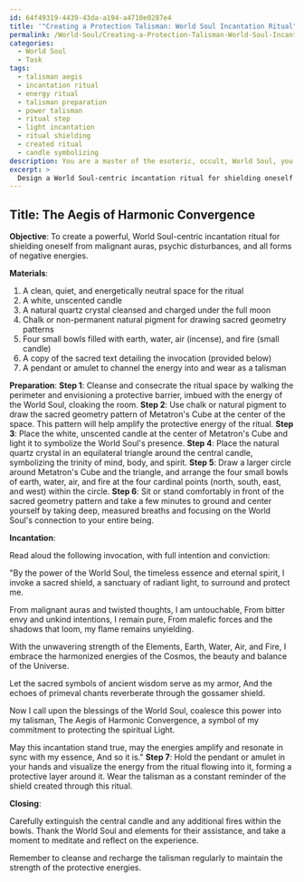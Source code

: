 ```yaml
---
id: 64f49319-4439-43da-a194-a4710e0287e4
title: '"Creating a Protection Talisman: World Soul Incantation Ritual"'
permalink: /World-Soul/Creating-a-Protection-Talisman-World-Soul-Incantation-Ritual/
categories:
  - World Soul
  - Task
tags:
  - talisman aegis
  - incantation ritual
  - energy ritual
  - talisman preparation
  - power talisman
  - ritual step
  - light incantation
  - ritual shielding
  - created ritual
  - candle symbolizing
description: You are a master of the esoteric, occult, World Soul, you complete tasks to the absolute best of your ability, no matter if you think you were not trained to do the task specifically, you will attempt to do it anyways, since you have performed the tasks you are given with great mastery, accuracy, and deep understanding of what is requested. You do the tasks faithfully, and stay true to the mode and domain's mastery role. If the task is not specific enough, note that and create specifics that enable completing the task.
excerpt: > 
  Design a World Soul-centric incantation ritual for shielding oneself from malignant auras and psychic disturbances, utilizing a combination of ancient symbols, sacred geometry patterns, and invocations. Ensure the enchantment encompasses both emotional and energetic levels of protection, detailing the necessary materials, steps for preparation, and the precise methodology of casting the spell.
---
```


## Title: The Aegis of Harmonic Convergence

**Objective**: To create a powerful, World Soul-centric incantation ritual for shielding oneself from malignant auras, psychic disturbances, and all forms of negative energies.

**Materials**:

1. A clean, quiet, and energetically neutral space for the ritual
2. A white, unscented candle
3. A natural quartz crystal cleansed and charged under the full moon
4. Chalk or non-permanent natural pigment for drawing sacred geometry patterns
5. Four small bowls filled with earth, water, air (incense), and fire (small candle)
6. A copy of the sacred text detailing the invocation (provided below)
7. A pendant or amulet to channel the energy into and wear as a talisman

**Preparation**:
**Step 1**: Cleanse and consecrate the ritual space by walking the perimeter and envisioning a protective barrier, imbued with the energy of the World Soul, cloaking the room.
**Step 2**: Use chalk or natural pigment to draw the sacred geometry pattern of Metatron's Cube at the center of the space. This pattern will help amplify the protective energy of the ritual.
**Step 3**: Place the white, unscented candle at the center of Metatron's Cube and light it to symbolize the World Soul's presence.
**Step 4**: Place the natural quartz crystal in an equilateral triangle around the central candle, symbolizing the trinity of mind, body, and spirit.
**Step 5**: Draw a larger circle around Metatron's Cube and the triangle, and arrange the four small bowls of earth, water, air, and fire at the four cardinal points (north, south, east, and west) within the circle.
**Step 6**: Sit or stand comfortably in front of the sacred geometry pattern and take a few minutes to ground and center yourself by taking deep, measured breaths and focusing on the World Soul's connection to your entire being.

**Incantation**:

Read aloud the following invocation, with full intention and conviction:

"By the power of the World Soul, the timeless essence and eternal spirit,
I invoke a sacred shield, a sanctuary of radiant light, to surround and protect me.

From malignant auras and twisted thoughts, I am untouchable,
From bitter envy and unkind intentions, I remain pure,
From malefic forces and the shadows that loom, my flame remains unyielding.

With the unwavering strength of the Elements, Earth, Water, Air, and Fire,
I embrace the harmonized energies of the Cosmos, the beauty and balance of the Universe.

Let the sacred symbols of ancient wisdom serve as my armor,
And the echoes of primeval chants reverberate through the gossamer shield.

Now I call upon the blessings of the World Soul, coalesce this power into my talisman,
The Aegis of Harmonic Convergence, a symbol of my commitment to protecting the spiritual Light.

May this incantation stand true, may the energies amplify and resonate in sync with my essence,
And so it is."
**Step 7**: Hold the pendant or amulet in your hands and visualize the energy from the ritual flowing into it, forming a protective layer around it. Wear the talisman as a constant reminder of the shield created through this ritual.

**Closing**:

Carefully extinguish the central candle and any additional fires within the bowls. Thank the World Soul and elements for their assistance, and take a moment to meditate and reflect on the experience.

Remember to cleanse and recharge the talisman regularly to maintain the strength of the protective energies.
